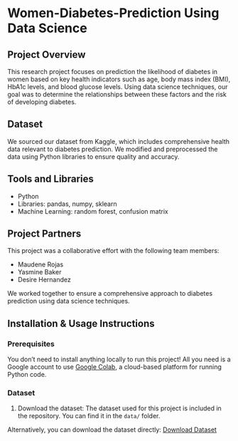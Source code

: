 # Women-Diabetes-Prediction Using Data Science
## Project Overview
This research project focuses on prediction the likelihood of diabetes in women based on key health indicators such as age, body mass index (BMI), HbA1c levels, and blood glucose levels. Using data science techniques, our goal was to determine the relationships between these factors and the risk of developing diabetes.
## Dataset
We sourced our dataset from Kaggle, which includes comprehensive health data relevant to diabetes prediction. We modified and preprocessed the data using Python libraries to ensure quality and accuracy.
## Tools and Libraries
- Python
- Libraries: pandas, numpy, sklearn
- Machine Learning: random forest, confusion matrix
## Project Partners
This project was a collaborative effort with the following team members:
- Maudene Rojas
- Yasmine Baker
- Desire Hernandez

We worked together to ensure a comprehensive approach to diabetes prediction using data science techniques.
## Installation & Usage Instructions
### Prerequisites
You don’t need to install anything locally to run this project! All you need is a Google account to use [Google Colab](https://colab.research.google.com/drive/1zratgAur0y7IpBvVDdlz_Umsl2WSmRtl?usp=sharing), a cloud-based platform for running Python code.
### Dataset
1. Download the dataset:
The dataset used for this project is included in the repository. You can find it in the `data/` folder.

Alternatively, you can download the dataset directly:
[Download Dataset](https://github.com/DesireHernandez/Women-Diabetes-Prediction/blob/main/diabetes_prediction_dataset.csv)



